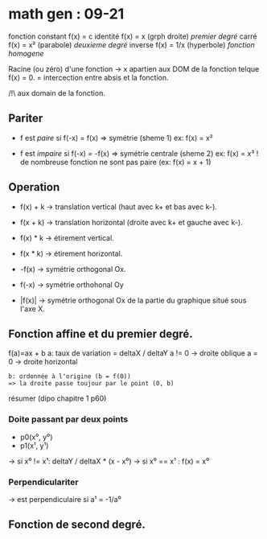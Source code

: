# math gen : 09-21


fonction constant f(x) = c
         identité f(x) = x (grph droite) *premier degré*
         carré f(x) = x² (parabole) *deuxieme degré*
         inverse f(x) = 1/x (hyperbole) *fonction homogene*

Racine (ou zéro) d'une fonction 
     -> x apartien aux DOM de la fonction telque f(x) = 0.
     = intercection entre absis et la fonction.
     
/!\ aux domain de la fonction.

## Pariter

 - f est *paire* si f(-x) = f(x) => symétrie
	(sheme 1)
	ex: f(x) = x²

 - f est *impaire* si f(-x) = -f(x) => symétrie centrale
	(sheme 2)
	ex: f(x) = x³
 ! de nombreuse fonction ne sont pas paire (ex: f(x) = x + 1)

## Operation

 - f(x) + k -> translation vertical (haut avec k+ et bas avec k-).
 - f(x + k) -> translation horizontal (droite avec k+ et gauche avec k-).
 - f(x) * k -> étirement vertical.
 - f(x * k) -> étirement horizontal.

 - -f(x) -> symétrie orthogonal Ox.
 - f(-x) -> symétrie orthohonal Oy
 - |f(x)| -> symétrie orthogonal Ox de la partie du graphique
             situé sous l'axe X.

## Fonction affine et du premier degré.

f(a)=ax + b
	a: taux de variation = deltaX / deltaY
	a != 0 -> droite oblique
        a  = 0 -> droite horizontal 
	
	b: ordonnée à l'origine (b = f(0))
	=> la droite passe toujour par le point (0, b)

résumer (dipo chapitre 1 p60)

### Doite passant par deux points

 - p0(x⁰, y⁰)
 - p1(x¹, y¹)

 -> si x⁰ != x¹: deltaY / deltaX * (x - x⁰)
 -> si x⁰ == x¹ : f(x) = x⁰

### Perpendiculariter
 -> est perpendiculaire si a¹ = -1/a⁰

## Fonction de second degré.
